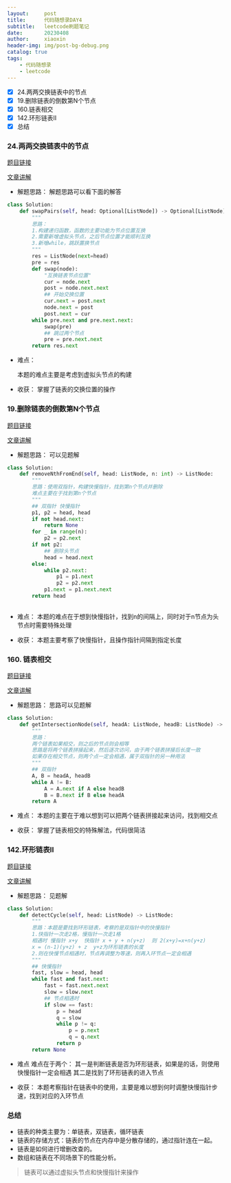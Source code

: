 ```yaml
---
layout:     post
title:      代码随想录DAY4
subtitle:   leetcode刷题笔记
date:       20230408
author:     xiaoxin
header-img: img/post-bg-debug.png
catalog: true
tags:
    - 代码随想录
    - leetcode
---
```


- [x] 24.两两交换链表中的节点
- [x] 19.删除链表的倒数第N个节点
- [x] 160.链表相交
- [x] 142.环形链表II
- [x] 总结

### 24.两两交换链表中的节点

[题目链接](https://leetcode.cn/problems/swap-nodes-in-pairs/)

[文章讲解](https://programmercarl.com/0024.%E4%B8%A4%E4%B8%A4%E4%BA%A4%E6%8D%A2%E9%93%BE%E8%A1%A8%E4%B8%AD%E7%9A%84%E8%8A%82%E7%82%B9.html)

- 解题思路：
	解题思路可以看下面的解答

```python
class Solution:
    def swapPairs(self, head: Optional[ListNode]) -> Optional[ListNode]:
        """
        思路：
        1.构建递归函数，函数的主要功能为节点位置互换 
        2.需要新增虚拟头节点，之后节点位置才能顺利互换
        3.新增while，跳跃置换节点
        """
        res = ListNode(next=head)
        pre = res
        def swap(node):
            "互换链表节点位置"
            cur = node.next
            post = node.next.next
            ## 开始交换位置
            cur.next = post.next
            node.next = post
            post.next = cur
        while pre.next and pre.next.next:
            swap(pre)
            ## 跳过两个节点
            pre = pre.next.next
        return res.next
```

- 难点：
	
	本题的难点主要是考虑到虚拟头节点的构建

- 收获：
	掌握了链表的交换位置的操作

### 19.删除链表的倒数第N个节点

[题目链接](https://leetcode.cn/problems/remove-nth-node-from-end-of-list/)

[文章讲解](https://programmercarl.com/0019.%E5%88%A0%E9%99%A4%E9%93%BE%E8%A1%A8%E7%9A%84%E5%80%92%E6%95%B0%E7%AC%ACN%E4%B8%AA%E8%8A%82%E7%82%B9.html)
- 解题思路：
	可以见题解

```python
class Solution:
    def removeNthFromEnd(self, head: ListNode, n: int) -> ListNode:
        """
        思路：使用双指针，构建快慢指针，找到第n个节点并删除
        难点主要在于找到第n个节点
        """
        ## 双指针 快慢指针
        p1, p2 = head, head
        if not head.next:
            return None
        for _ in range(n):
            p2 = p2.next
        if not p2:
            ## 删除头节点
            head = head.next
        else:
            while p2.next:
                p1 = p1.next
                p2 = p2.next
            p1.next = p1.next.next
        return head
        
```

- 难点：
	本题的难点在于想到快慢指针，找到n的间隔上，同时对于n节点为头节点时需要特殊处理

- 收获：
	本题主要考察了快慢指针，且操作指针间隔到指定长度

### 160. 链表相交

[题目链接](https://leetcode.cn/problems/intersection-of-two-linked-lists-lcci/)

[文章讲解](https://programmercarl.com/%E9%9D%A2%E8%AF%95%E9%A2%9802.07.%E9%93%BE%E8%A1%A8%E7%9B%B8%E4%BA%A4.html)

- 解题思路：
	思路可以见题解

```python
class Solution:
    def getIntersectionNode(self, headA: ListNode, headB: ListNode) -> ListNode:
        """
        思路：
        两个链表如果相交，则之后的节点则会相等
        思路是将两个链表拼接起来，然后逐次访问，由于两个链表拼接后长度一致
        如果存在相交节点，则两个点一定会相遇，属于双指针的另一种用法
        """
        ## 双指针
        A, B = headA, headB
        while A != B:
            A = A.next if A else headB
            B = B.next if B else headA
        return A
```

- 难点：
	本题的主要在于难以想到可以把两个链表拼接起来访问，找到相交点

- 收获：
	掌握了链表相交的特殊解法，代码很简洁

### 142.环形链表II

[题目链接](https://leetcode.cn/problems/linked-list-cycle-ii/)

[文章讲解](https://programmercarl.com/0142.%E7%8E%AF%E5%BD%A2%E9%93%BE%E8%A1%A8II.html)

- 解题思路：
	见题解

```python
class Solution:
    def detectCycle(self, head: ListNode) -> ListNode:
        """
        思路：本题是要找到环形链表，考察的是双指针中的快慢指针
        1.快指针一次走2格，慢指针一次走1格
        相遇时 慢指针 x+y  快指针 x + y + n(y+z)  则 2(x+y)=x+n(y+z)
        x = (n-1)(y+z) + z  y+z为环形链表的长度
        2.则在快慢节点相遇时，节点再调整为等速，则再入环节点一定会相遇
        """
        ## 快慢指针
        fast, slow = head, head
        while fast and fast.next:
            fast = fast.next.next
            slow = slow.next
            ## 节点相遇时
            if slow == fast:
                p = head
                q = slow
                while p != q:
                    p = p.next
                    q = q.next
                return p
        return None
```

- 难点
	难点在于两个：
	其一是判断链表是否为环形链表，如果是的话，则使用快慢指针一定会相遇
	其二是找到了环形链表的进入节点

- 收获：
	本题考察指针在链表中的使用，主要是难以想到何时调整快慢指针步速，找到对应的入环节点

### 总结

-   链表的种类主要为：单链表，双链表，循环链表
-   链表的存储方式：链表的节点在内存中是分散存储的，通过指针连在一起。
-   链表是如何进行增删改查的。
-   数组和链表在不同场景下的性能分析。

> 链表可以通过虚拟头节点和快慢指针来操作








